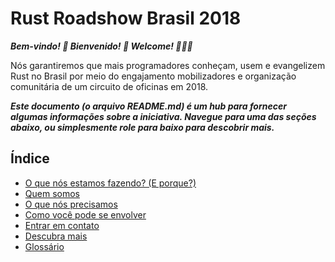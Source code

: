 Rust Roadshow Brasil 2018
======================
***Bem-vindo! :tada: Bienvenido! :confetti_ball: Welcome! :balloon::balloon::balloon:***

Nós garantiremos que mais programadores conheçam, usem e evangelizem Rust no Brasil por meio do engajamento mobilizadores e organização comunitária de um circuito de oficinas em 2018.

***Este documento (o arquivo README.md) é um hub para fornecer algumas informações sobre a iniciativa. Navegue para uma das seções abaixo, ou simplesmente role para baixo para descobrir mais.***

## Índice
* [O que nós estamos fazendo? (E porque?)](#)
* [Quem somos](#)
* [O que nós precisamos](#)
* [Como você pode se envolver](#)
* [Entrar em contato](#)
* [Descubra mais](#)
* [Glossário](#)

